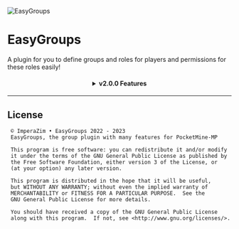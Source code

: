 ![EasyGroups](https://raw.githubusercontent.com/ImperaZim/EasyGroups/v2.0/metadata/icon.png)
# EasyGroups
A plugin for you to define groups and roles for players and permissions for these roles easily!

<h4 align="center">
 <details>
  <summary> v2.0.0 Features </summary> 
  <h5 align="left">Code Update</h6>
  <span align="left"> <h6>ㅤㅤNew data saving options <br>ㅤㅤComplete refactoring of source code </h6></span>
  <h5 align="left">New Functions</h6>
  <span align="left"> <h6>ㅤㅤUser Permissions <br>ㅤㅤUpdate Group Definitions <br>ㅤㅤSetting groups on timed players  </h6></span>
 </details>
<h4>

- - - -

## License
  ```
   © ImperaZim • EasyGroups 2022 - 2023
   EasyGroups, the group plugin with many features for PocketMine-MP
   
   This program is free software: you can redistribute it and/or modify
   it under the terms of the GNU General Public License as published by
   the Free Software Foundation, either version 3 of the License, or
   (at your option) any later version.
   
   This program is distributed in the hope that it will be useful,
   but WITHOUT ANY WARRANTY; without even the implied warranty of
   MERCHANTABILITY or FITNESS FOR A PARTICULAR PURPOSE.  See the
   GNU General Public License for more details.
   
   You should have received a copy of the GNU General Public License
   along with this program.  If not, see <http://www.gnu.org/licenses/>. 
   ```
